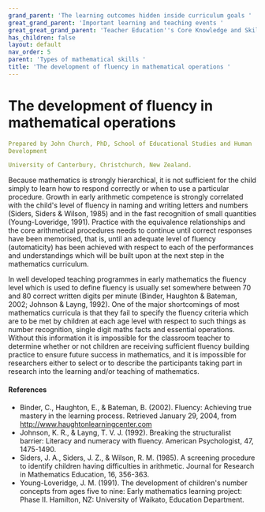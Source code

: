 ```yaml
---
grand_parent: 'The learning outcomes hidden inside curriculum goals '
great_grand_parent: 'Important learning and teaching events '
great_great_grand_parent: 'Teacher Education''s Core Knowledge and Skills.'
has_children: false
layout: default
nav_order: 5
parent: 'Types of mathematical skills '
title: 'The development of fluency in mathematical operations '
---
```

# The development of fluency in mathematical operations


```yaml
Prepared by John Church, PhD, School of Educational Studies and Human
Development

University of Canterbury, Christchurch, New Zealand.
```


Because mathematics is strongly hierarchical, it is not sufficient for
the child simply to learn how to respond correctly or when to use a
particular procedure. Growth in early arithmetic competence is strongly
correlated with the child\'s level of fluency in naming and writing
letters and numbers (Siders, Siders & Wilson, 1985) and in the fast
recognition of small quantities (Young-Loveridge, 1991). Practice with
the equivalence relationships and the core arithmetical procedures needs
to continue until correct responses have been memorised, that is, until
an adequate level of fluency (automaticity) has been achieved with
respect to each of the performances and understandings which will be
built upon at the next step in the mathematics curriculum.

In well developed teaching programmes in early mathematics the fluency
level which is used to define fluency is usually set somewhere between
70 and 80 correct written digits per minute (Binder, Haughton & Bateman,
2002; Johnson & Layng, 1992). One of the major shortcomings of most
mathematics curricula is that they fail to specify the fluency criteria
which are to be met by children at each age level with respect to such
things as number recognition, single digit maths facts and essential
operations. Without this information it is impossible for the classroom
teacher to determine whether or not children are receiving sufficient
fluency building practice to ensure future success in mathematics, and
it is impossible for researchers either to select or to describe the
participants taking part in research into the learning and/or teaching
of mathematics.


#### References

-   Binder, C., Haughton, E., & Bateman, B. (2002). Fluency: Achieving
    true mastery in the learning process. Retrieved January 29, 2004,
    from http://www.haughtonlearningcenter.com
-   Johnson, K. R., & Layng, T. V. J. (1992). Breaking the structuralist
    barrier: Literacy and numeracy with fluency. American Psychologist,
    47, 1475-1490.
-   Siders, J. A., Siders, J. Z., & Wilson, R. M. (1985). A screening
    procedure to identify children having difficulties in arithmetic.
    Journal for Research in Mathematics Education, 16, 356-363.
-   Young-Loveridge, J. M. (1991). The development of children's number
    concepts from ages five to nine: Early mathematics learning project:
    Phase II. Hamilton, NZ: University of Waikato, Education Department.
